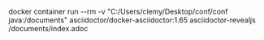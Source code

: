 
docker container run --rm -v "C:/Users/clemy/Desktop/conf/conf java:/documents" asciidoctor/docker-asciidoctor:1.65 asciidoctor-revealjs /documents/index.adoc

